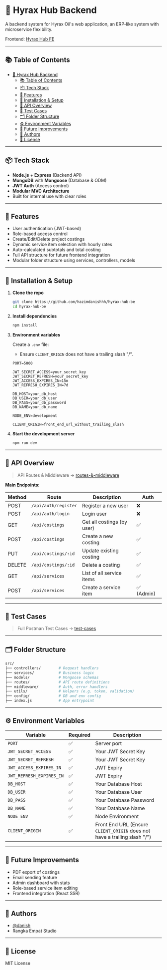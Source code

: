 # 🧮 Hyrax Hub Backend

A backend system for Hyrax Oil's web application, an ERP-like system with microservice flexibility.

Frontend: [Hyrax Hub FE](https://github.com/hazimdanishhh/hyrax-hub-fe)

---

## 📚 Table of Contents

- [🧮 Hyrax Hub Backend](#-hyrax-hub-backend)
  - [📚 Table of Contents](#-table-of-contents)
  - [📦 Tech Stack](#-tech-stack)
  - [🚀 Features](#-features)
  - [🧰 Installation \& Setup](#-installation--setup)
  - [🧪 API Overview](#-api-overview)
  - [📝 Test Cases](#-test-cases)
  - [🗂 Folder Structure](#-folder-structure)
  - [⚙️ Environment Variables](#️-environment-variables)
  - [📌 Future Improvements](#-future-improvements)
  - [👤 Authors](#-authors)
  - [📝 License](#-license)

---

## 📦 Tech Stack

- **Node.js** + **Express** (Backend API)
- **MongoDB** with **Mongoose** (Database & ODM)
- **JWT Auth** (Access control)
- **Modular MVC Architecture**
- Built for internal use with clear roles

---

## 🚀 Features

- User authentication (JWT-based)
- Role-based access control
- Create/Edit/Delete project costings
- Dynamic service item selection with hourly rates
- Auto-calculated subtotals and total costing
- Full API structure for future frontend integration
- Modular folder structure using services, controllers, models

---

## 🧰 Installation & Setup

1. **Clone the repo**

   ```bash
   git clone https://github.com/hazimdanishhh/hyrax-hub-be
   cd hyrax-hub-be
   ```

2. **Install dependencies**

   ```bash
   npm install
   ```

3. **Environment variables**

   Create a `.env` file:

   - Ensure `CLIENT_ORIGIN` does not have a trailing slash "/".

   ```env
   PORT=5000

   JWT_SECRET_ACCESS=your_secret_key
   JWT_SECRET_REFRESH=your_secret_key
   JWT_ACCESS_EXPIRES_IN=15m
   JWT_REFRESH_EXPIRES_IN=7d

   DB_HOST=your_db_host
   DB_USER=your_db_user
   DB_PASS=your_db_password
   DB_NAME=your_db_name

   NODE_ENV=development

   CLIENT_ORIGIN=front_end_url_without_trailing_slash
   ```

4. **Start the development server**

   ```bash
   npm run dev
   ```

---

## 🧪 API Overview

> API Routes & Middleware -> [routes-&-middleware](./docs/routes-overview.md)

**Main Endpoints:**

| Method | Route                | Description                | Auth       |
| ------ | -------------------- | -------------------------- | ---------- |
| POST   | `/api/auth/register` | Register a new user        | ❌         |
| POST   | `/api/auth/login`    | Login user                 | ❌         |
| GET    | `/api/costings`      | Get all costings (by user) | ✅         |
| POST   | `/api/costings`      | Create a new costing       | ✅         |
| PUT    | `/api/costings/:id`  | Update existing costing    | ✅         |
| DELETE | `/api/costings/:id`  | Delete a costing           | ✅         |
| GET    | `/api/services`      | List of all service items  | ✅         |
| POST   | `/api/services`      | Create a service item      | ✅ (Admin) |

---

## 📝 Test Cases

> Full Postman Test Cases -> [test-cases](./docs/postman-test-cases.md)

---

## 🗂 Folder Structure

```bash
src/
├── controllers/        # Request handlers
├── services/           # Business logic
├── models/             # Mongoose schemas
├── routes/             # API route definitions
├── middleware/         # Auth, error handlers
├── utils/              # Helpers (e.g. token, validation)
├── config/             # DB and env config
├── index.js            # App entrypoint
```

---

## ⚙️ Environment Variables

| Variable                 | Required | Description                                                               |
| ------------------------ | -------- | ------------------------------------------------------------------------- |
| `PORT`                   | ✅       | Server port                                                               |
| `JWT_SECRET_ACCESS`      | ✅       | Your JWT Secret Key                                                       |
| `JWT_SECRET_REFRESH`     | ✅       | Your JWT Secret Key                                                       |
| `JWT_ACCESS_EXPIRES_IN`  | ✅       | JWT Expiry                                                                |
| `JWT_REFRESH_EXPIRES_IN` | ✅       | JWT Expiry                                                                |
| `DB_HOST`                | ✅       | Your Database Host                                                        |
| `DB_USER`                | ✅       | Your Database User                                                        |
| `DB_PASS`                | ✅       | Your Database Password                                                    |
| `DB_NAME`                | ✅       | Your Database Name                                                        |
| `NODE_ENV`               | ✅       | Node Environment                                                          |
| `CLIENT_ORIGIN`          | ✅       | Front End URL (Ensure `CLIENT_ORIGIN` does not have a trailing slash "/") |

---

## 📌 Future Improvements

- PDF export of costings
- Email sending feature
- Admin dashboard with stats
- Role-based service item editing
- Frontend integration (React SSR)

---

## 👤 Authors

- [@danish](https://github.com/hazimdanishhh)
- Rangka Empat Studio

---

## 📝 License

MIT License
